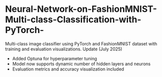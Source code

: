 # Neural-Network-on-FashionMNIST-Multi-class-Classification-with-PyTorch-
Multi-class image classifier using PyTorch and FashionMNIST dataset with training and evaluation visualizations.
Update (July 2025)
- Added Optuna for hyperparameter tuning
- Model now supports dynamic number of hidden layers and neurons
- Evaluation metrics and accuracy visualization included

